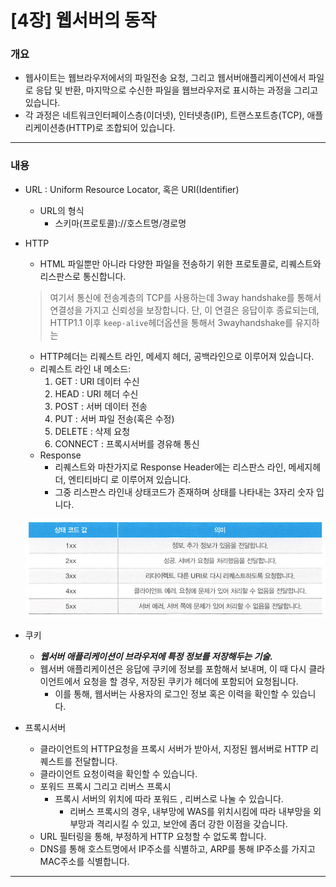 # [4장] 웹서버의 동작

### 개요

- 웹사이트는 웹브라우저에서의 파일전송 요청, 그리고 웹서버애플리케이션에서 파일로 응답 및 반환, 마지막으로 수신한 파일을 웹브라우저로 표시하는 과정을 그리고 있습니다.
- 각 과정은 네트워크인터페이스층(이더넷), 인터넷층(IP), 트랜스포트층(TCP), 애플리케이션층(HTTP)로 조합되어 있습니다.

---

### 내용

- URL : Uniform Resource Locator, 혹은 URI(Identifier)
    - URL의 형식
        - 스키마(프로토콜)://호스트명/경로명
- HTTP
    - HTML 파일뿐만 아니라 다양한 파일을 전송하기 위한 프로토콜로, 리퀘스트와 리스판스로 통신합니다.
    
    > 여기서 통신에 전송계층의 TCP를 사용하는데 3way handshake를 통해서 연결성을 가지고 신뢰성을 보장합니다.
    단, 이 연결은 응답이후 종료되는데, HTTP1.1 이후 `keep-alive`헤더옵션을 통해서 3wayhandshake를 유지하는
    > 
    - HTTP헤더는 리퀘스트 라인, 메세지 헤더, 공백라인으로 이루어져 있습니다.
    - 리퀘스트 라인 내 메소드:
        1. GET : URI 데이터 수신
        2. HEAD : URI 헤더 수신
        3. POST : 서버 데이터 전송
        4. PUT : 서버 파일 전송(혹은 수정)
        5. DELETE : 삭제 요청
        6. CONNECT : 프록시서버를 경유해 통신
    - Response
        - 리퀘스트와 마찬가지로 Response Header에는 리스판스 라인, 메세지헤더, 엔티티바디 로 이루어져 있습니다.
        - 그중 리스판스 라인내 상태코드가 존재하며 상태를 나타내는 3자리 숫자 입니다.
    
    ![4장](img/4_1.png)
    
- 쿠키
    - ***웹서버 애플리케이션이 브라우저에 특정 정보를 저장해두는 기술.***
    - 웹서버 애플리케이션은 응답에 쿠키에 정보를 포함해서 보내며, 이 때 다시 클라이언트에서 요청을 할 경우, 저장된 쿠키가 헤더에 포함되어 요청됩니다.
        - 이를 통해, 웹서버는 사용자의 로그인 정보 혹은 이력을 확인할 수 있습니다.
- 프록시서버
    - 클라이언트의 HTTP요청을 프록시 서버가 받아서, 지정된 웹서버로 HTTP 리퀘스트를 전달합니다.
    - 클라이언트 요청이력을 확인할 수 있습니다.
    - 포워드 프록시 그리고 리버스 프록시
        - 프록시 서버의 위치에 따라 포워드 , 리버스로 나눌 수 있습니다.
            - 리버스 프록시의 경우, 내부망에 WAS를 위치시킴에 따라 내부망을 외부망과 격리시킬 수 있고, 보안에 좀더 강한 이점을 갖습니다.
    - URL 필터링을 통해, 부정하게 HTTP 요청할 수 없도록 합니다.
    - DNS를 통해 호스트명에서 IP주소를 식별하고, ARP를 통해 IP주소를 가지고 MAC주소를 식별합니다.

---